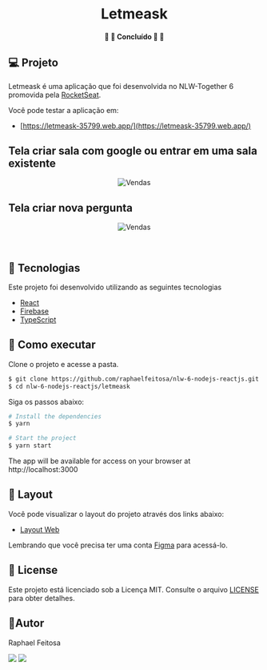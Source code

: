 <h1 align="center">
Letmeask
</h1>

<h4 align="center">
	🚧 🚀 Concluído 🚀 🚧
</h4>

## 💻 Projeto

Letmeask é uma aplicação que foi desenvolvida no NLW-Together 6 promovida pela [RocketSeat](https://rocketseat.com.br).

Você pode testar a aplicação em:

- [https://letmeask-35799.web.app/](https://letmeask-35799.web.app/) 

## Tela criar sala com google ou entrar em uma sala existente
<p align="center" style="display: flex; align-items: flex-start; justify-content: center;">
  <img alt="Vendas" title="#Home" src="https://github.com/raphaelfeitosa/NLW6/blob/main/letmeask/.github/login_sala.png" />
</p>

## Tela criar nova pergunta
<p align="center" style="display: flex; align-items: flex-start; justify-content: center;">
  <img alt="Vendas" title="#Home" src="https://github.com/raphaelfeitosa/NLW6/blob/main/letmeask/.github/nova_pergunta.png" />
</p>

<br>

## 🧪 Tecnologias

Este projeto foi desenvolvido utilizando as seguintes tecnologias

- [React](https://reactjs.org)
- [Firebase](https://firebase.google.com/)
- [TypeScript](https://www.typescriptlang.org/)

## 🚀 Como executar

Clone o projeto e acesse a pasta.

```bash
$ git clone https://github.com/raphaelfeitosa/nlw-6-nodejs-reactjs.git
$ cd nlw-6-nodejs-reactjs/letmeask
```

Siga os passos abaixo:

```bash
# Install the dependencies
$ yarn

# Start the project
$ yarn start
```
The app will be available for access on your browser at http://localhost:3000

## 🔖 Layout

Você pode visualizar o layout do projeto através dos links abaixo:

- [Layout Web](https://www.figma.com/file/u0BQK8rCf2KgzcukdRRCWh/Letmeask/duplicate) 

Lembrando que você precisa ter uma conta [Figma](http://figma.com/) para acessá-lo.

## 📝 License

Este projeto está licenciado sob a Licença MIT. Consulte o arquivo [LICENSE](https://github.com/raphaelfeitosa/NLW6/blob/main/LICENSE.md) para obter detalhes.

## :rocket:Autor

Raphael Feitosa

[<img src="https://img.shields.io/badge/linkedin-%230077B5.svg?&style=for-the-badge&logo=linkedin&logoColor=white" />](https://www.linkedin.com/in/raphael-feitosa/) <a href="mailto:raphaelcs2@gmail.com"><img src="https://img.shields.io/badge/Gmail-D14836?style=for-the-badge&logo=gmail&logoColor=white"/></a>
